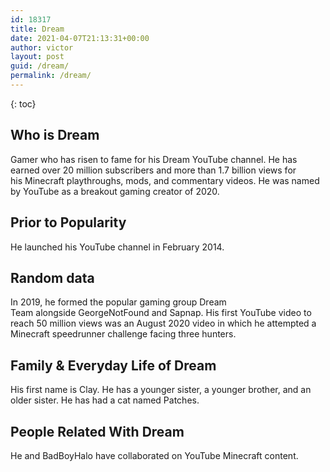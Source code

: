 ```yaml
---
id: 18317
title: Dream
date: 2021-04-07T21:13:31+00:00
author: victor
layout: post
guid: /dream/
permalink: /dream/
---
```



{: toc}


## Who is Dream



Gamer who has risen to fame for his Dream YouTube channel. He has earned over 20 million subscribers and more than 1.7 billion views for his Minecraft playthroughs, mods, and commentary videos. He was named by YouTube as a breakout gaming creator of 2020. 

                
                
                
## Prior to Popularity



He launched his YouTube channel in February 2014.

                
                
                
## Random data



In 2019, he formed the popular gaming group Dream Team alongside GeorgeNotFound and Sapnap. His first YouTube video to reach 50 million views was an August 2020 video in which he attempted a Minecraft speedrunner challenge facing three hunters. 

                
                
                
## Family & Everyday Life of Dream



His first name is Clay. He has a younger sister, a younger brother, and an older sister. He has had a cat named Patches.

                
                
                
## People Related With Dream



He and BadBoyHalo have collaborated on YouTube Minecraft content. 

                
              
            
          
          
          